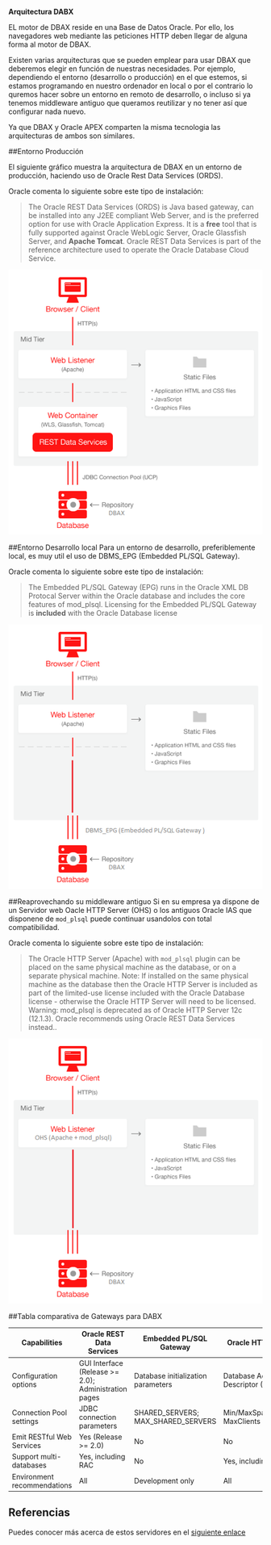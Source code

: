 <p class="page-header1"><b>Arquitectura DABX</b></p>

EL motor de DBAX reside en una Base de Datos Oracle. Por ello, los navegadores web mediante las peticiones HTTP deben llegar de alguna forma al motor de DBAX. 

Existen varias arquitecturas que se pueden emplear para usar DBAX que deberemos elegir en función de nuestras necesidades. Por ejemplo, dependiendo el entorno (desarrollo o producción) en el que estemos, si estamos programando en nuestro ordenador en local o por el contrario lo quremos hacer sobre un entorno en remoto de desarrollo, o incluso si ya tenemos middleware antiguo que queramos reutilizar y no tener así que configurar nada nuevo. 

Ya que DBAX y Oracle APEX comparten la misma tecnologia las arquitecturas de ambos son similares. 

##Entorno Producción

El siguiente gráfico muestra la arquitectura de DBAX en un entorno de producción, haciendo uso de Oracle Rest Data Services (ORDS). 

Oracle comenta lo siguiente sobre este tipo de instalación:

>The Oracle REST Data Services (ORDS) is Java based gateway, can be installed into any J2EE compliant Web Server, and is the preferred option for use with Oracle Application Express. It is a **free** tool that is fully supported against Oracle WebLogic Server, Oracle Glassfish Server, and **Apache Tomcat**. Oracle REST Data Services is part of the reference architecture used to operate the Oracle Database Cloud Service.

![Arquitectura DBAX con ORDS](ORDS.png)


##Entorno Desarrollo local
Para un entorno de desarrollo, preferiblemente local, es muy util el uso de DBMS_EPG (Embedded PL/SQL Gateway).

Oracle comenta lo siguiente sobre este tipo de instalación:

>The Embedded PL/SQL Gateway (EPG) runs in the Oracle XML DB Protocal Server within the Oracle database and includes the core features of mod_plsql. Licensing for the Embedded PL/SQL Gateway is **included** with the Oracle Database license

![Arquitectura DBAX con DBMS_EPG](DBMS_EPG.png)

##Reaprovechando su middleware antiguo
Si en su empresa ya dispone de un Servidor web Oacle HTTP Server (OHS) o los antiguos Oracle IAS que disponene de `mod_plsql` puede continuar usandolos con total compatibilidad. 

Oracle comenta lo siguiente sobre este tipo de instalación:

>The Oracle HTTP Server (Apache) with `mod_plsql` plugin can be placed on the same physical machine as the database, or on a separate physical machine.
Note: If installed on the same physical machine as the database then the Oracle HTTP Server is included as part of the limited-use license included with the Oracle Database license - otherwise the Oracle HTTP Server will need to be licensed.
Warning: mod_plsql is deprecated as of Oracle HTTP Server 12c (12.1.3). Oracle recommends using Oracle REST Data Services instead..

![Arquitectura DBAX con OHS y mod_plsql](OHS_mod_plsq.png)


##Tabla comparativa de Gateways para DABX

| Capabilities | Oracle REST Data Services | Embedded PL/SQL Gateway | Oracle  HTTP Server |
| --- | --- | --- | --- |
| Configuration options| GUI Interface (Release >= 2.0); Administration pages| Database initialization parameters | Database Access Descriptor (DAD) |
| Connection Pool settings |JDBC connection parameters|  SHARED_SERVERS; MAX_SHARED_SERVERS | Min/MaxSpareServers; MaxClients | 
| Emit RESTful Web Services| Yes (Release >= 2.0) | No | No |
| Support multi-databases | Yes, including RAC |  No | Yes, including RAC | 
| Environment recommendations | All |Development only | All |

## Referencias
Puedes conocer más acerca de estos servidores en el [siguiente enlace](http://www.oracle.com/technetwork/developer-tools/apex/application-express/apex-deploy-installation-1878444.html)  
